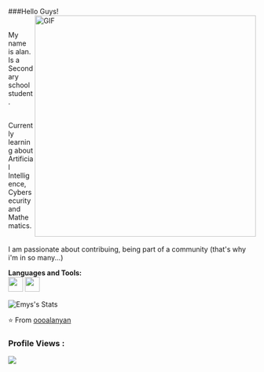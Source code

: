 ###Hello Guys!
<img align="right" width="450px" alt="GIF" src="https://miro.medium.com/max/480/0*tWkX7jycteZn1qbC.gif" />
<br>

<br> My name is alan. Is a Secondary school student.

<br> Currently learning about Artificial Intelligence, Cybersecurity and Mathematics.

<br> I am passionate about contribuing, being part of a community (that's why i'm in so many...)

**Languages and Tools:**  
<code><img height="30" src="https://docs.python.org/3/_static/py.svg"></code>
<code><img height="30" src="https://www.rust-lang.org/static/images/rust-logo-blk.svg"></code>

![Emys's Stats](https://github-readme-stats.vercel.app/api?username=oooalanyan&show_icons=true&theme=radical)


⭐️ From [oooalanyan](https://github.com/oooalanyan)
 ### Profile Views :<br>
  <img src="https://profile-counter.glitch.me/oooalanyan/count.svg" />

